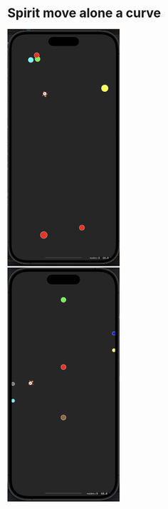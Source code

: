 # Spirit move alone a curve

<img src="move.png" width=50% height=50%>
<img src="move_alone_curve.png" width=50% height=50%>
